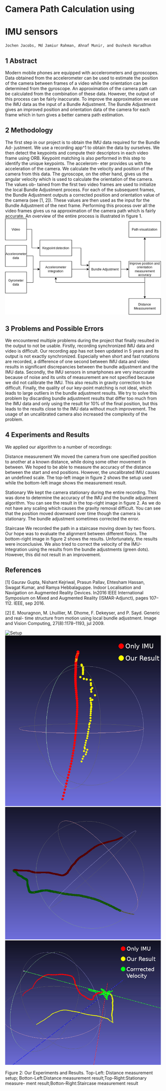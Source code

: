 # Camera Path Calculation using

# IMU sensors

```
Jochen Jacobs, Md Jamiur Rahman, Ahnaf Munir, and Oushesh Haradhun
```
## 1 Abstract

Modern mobile phones are equipped with accelerometers and gyroscopes. Data obtained
from the accelerometer can be used to estimate the position of the camera between frames
of a video while the orientation can be determined from the gyroscope. An approximation
of the camera path can be calculated from the combination of these data. However, the
output of this process can be fairly inaccurate. To improve the approximation we use
the IMU data as the input of a Bundle Adjustment. The Bundle Adjustment gives an
improved position and orientation data of the camera for each frame which in turn gives
a better camera path estimation.

## 2 Methodology

The first step in our project is to obtain the IMU data required for the Bundle Ad-
justment. We use a recording app^1 to obtain the data by ourselves. We then detect
the keypoints and compute their descriptors in each video frame using ORB. Keypoint
matching is also performed in this step to identify the unique keypoints. The accelerom-
eter provides us with the acceleration of the camera. We calculate the velocity and
position of the camera from this data. The gyroscope, on the other hand, gives us the
angular velocity which is used to calculate the orientation of the camera. The values ob-
tained from the first two video frames are used to initialize the local Bundle Adjustment
process. For each of the subsequent frames, the Bundle Adjustment outputs a corrected
position and orientation value of the camera (see [1, 2]). These values are then used as
the input for the Bundle Adjustment of the next frame. Performing this process over all
the video frames gives us na approximation of the camera path which is fairly accurate.
An overview of the entire process is illustrated in figure 1.
![Pipeline](Presentation/overview.png)

## 3 Problems and Possible Errors

We encountered multiple problems during the project that finally resulted in the output
to not be usable. Firstly, recording synchronized IMU data and video is difficult. Our
recording app has not been updated in 5 years and its output is not exactly synchronized.
Especially when short and fast rotations are recorded, a difference of one second between
IMU data and video results in significant discrepancies between the bundle adjustment
and the IMU data. Secondly, the IMU sensors in smartphones are very inaccurate
because of noise and its units of measurement are not specified because we did not
calibrate the IMU. This also results in gravity correction to be difficult. Finally, the
quality of our key-point matching is not ideal, which leads to large outliers in the bundle
adjustment results. We try to solve this problem by discarding bundle adjustment results
that differ too much from the IMU data and only using the result for 10% of the final
position, but this leads to the results close to the IMU data without much improvement.
The usage of an uncalibrated camera also increased the complexity of the problem.

## 4 Experiments and Results

We applied our algorithm to a number of recordings:

Distance measurement We moved the camera from one specified position to another
at a known distance, while doing some other movement in between. We hoped to be able
to measure the accuracy of the distance between the start and end positions. However,
the uncalibrated IMU causes an undefined scale. The top-left image in figure 2 shows
the setup used while the bottom-left image shows the measurement result.

Stationary We kept the camera stationary during the entire recording. This was done
to determine the accuracy of the IMU and the bundle adjustment algorithm. You can
see the result in the top-right image in figure 2. As we do not have any scaling which
causes the gravity removal difficult. You can see that the position moved downward over
time though the camera is stationary. The bundle adjustment sometimes corrected the
error.

Staircase We recorded the path in a staircase moving down by two floors. Our hope
was to evaluate the alignment between different floors. The bottom-right image in figure
2 shows the results. Unfortunately, the results were inconclusive. We also tried to correct
the velocity of the IMU-Integration using the results from the bundle adjustments (green
dots). However, this did not result in an improvement.

## References

[1] Gaurav Gupta, Nishant Kejriwal, Prasun Pallav, Ehtesham Hassan, Swagat Kumar, and
Ramya Hebbalaguppe. Indoor Localisation and Navigation on Augmented Reality Devices.
In2016 IEEE International Symposium on Mixed and Augmented Reality (ISMAR-Adjunct),
pages 107–112. IEEE, sep 2016.

[2] E. Mouragnon, M. Lhuillier, M. Dhome, F. Dekeyser, and P. Sayd. Generic and real-
time structure from motion using local bundle adjustment. Image and Vision Computing,
27(8):1178–1193, jul 2009.

![Setup](Presentation/setup.png)
![Stationary](Presentation/stationary.jpg)
![distance_measure](Presentation/Result.png)
![staircase](Presentation/staircase.jpg)

Figure 2: Our Experiments and Results. Top-Left: Distance measurement setup;
Botton-Left:Distance measurement result;Top-Right:Stationary measure-
ment result;Botton-Right:Staircase measurement result
